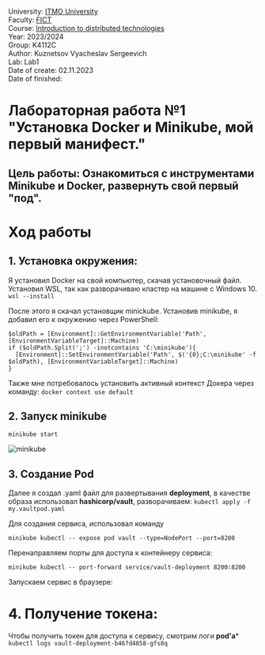 University: [ITMO University](https://itmo.ru/ru/) \
Faculty: [FICT](https://fict.itmo.ru) \
Course: [Introduction to distributed technologies](https://github.com/itmo-ict-faculty/introduction-to-distributed-technologies) \
Year: 2023/2024\
Group: K4112C\
Author: Kuznetsov Vyacheslav Sergeevich \
Lab: Lab1 \
Date of create: 02.11.2023 \
Date of finished: 

# Лабораторная работа №1 "Установка Docker и Minikube, мой первый манифест."
## Цель работы: Ознакомиться с инструментами Minikube и Docker, развернуть свой первый "под".

# Ход работы

## 1. Установка окружения:
Я установил Docker на свой компьютер, скачав установочный файл.
Установил WSL, так как разворачиваю кластер на машине с Windows 10.
```wsl --install```

После этого я скачал установщик minickube.
Установив minikube, я добавил его к окружению через PowerShell:
```
$oldPath = [Environment]::GetEnvironmentVariable('Path', [EnvironmentVariableTarget]::Machine)
if ($oldPath.Split(';') -inotcontains 'C:\minikube'){
  [Environment]::SetEnvironmentVariable('Path', $('{0};C:\minikube' -f $oldPath), [EnvironmentVariableTarget]::Machine)
}
```
Также мне потребовалось установить активный контекст Докера через команду:
```docker context use default```

## 2. Запуск minikube
```
minikube start
```
![minikube](img/1.PNG) 

## 3. Создание Pod 
Далее я создал .yaml файл для развертывания **deployment**, в качестве образа использовал **hashicorp/vault**, разворачиваем:
```kubectl apply -f my.vaultpod.yaml```

Для создания сервиса, использовал команду
```
minikube kubectl -- expose pod vault --type=NodePort --port=8200
```

Перенаправляем порты для доступа к контейнеру сервиса:
```
minikube kubectl -- port-forward service/vault-deployment 8200:8200
```

Запускаем сервис в браузере:

# 4. Получение токена:
Чтобы получить токен для доступа к сервису, смотрим логи **pod'а***
``` kubectl logs vault-deployment-b467d4858-gfs8q```





